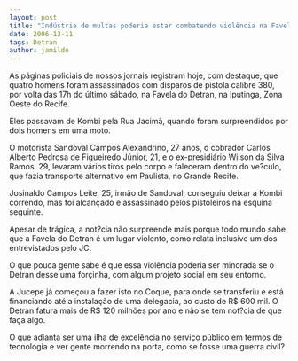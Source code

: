 ```yaml
---
layout: post
title: "Indústria de multas poderia estar combatendo violência na Favela do Detran"
date: 2006-12-11
tags: Detran
author: jamildo
---
```

As p&aacute;ginas policiais de nossos jornais registram hoje, com destaque, que quatro homens foram assassinados com disparos de pistola calibre 380, por volta das 17h do &uacute;ltimo s&aacute;bado, na Favela do Detran, na Iputinga, Zona Oeste do Recife.

Eles passavam de Kombi pela Rua Jacim&atilde;, quando foram surpreendidos por dois homens em uma moto.

O motorista Sandoval Campos Alexandrino, 27 anos, o cobrador Carlos Alberto Pedrosa de Figueiredo J&uacute;nior, 21, e o ex-presidi&aacute;rio Wilson da Silva Ramos, 29, levaram v&aacute;rios tiros pelo corpo e faleceram dentro do ve?culo, que fazia transporte alternativo em Paulista, no Grande Recife.

Josinaldo Campos Leite, 25, irm&atilde;o de Sandoval, conseguiu deixar a Kombi correndo, mas foi alcan&ccedil;ado e assassinado pelos pistoleiros na esquina seguinte.

Apesar de tr&aacute;gica, a not?cia n&atilde;o surpreende mais porque todo mundo sabe que a Favela do Detran &eacute; um lugar violento, como relata inclusive um dos entrevistados pelo JC.

O que pouca gente sabe &eacute; que essa viol&ecirc;ncia poderia ser minorada se o Detran desse uma for&ccedil;inha, com algum projeto social em seu entorno.

A Jucepe j&aacute; come&ccedil;ou a fazer isto no Coque, para onde se transferiu e est&aacute; financiando at&eacute; a instala&ccedil;&atilde;o de uma delegacia, ao custo de R$ 600 mil. O Detran fatura mais de R$ 120 milh&otilde;es por ano e n&atilde;o se tem not?cia de que fa&ccedil;a algo.

O que adianta ser uma ilha de excel&ecirc;ncia no servi&ccedil;o p&uacute;blico em termos de tecnologia e ver gente morrendo na porta, como se fosse uma guerra civil?